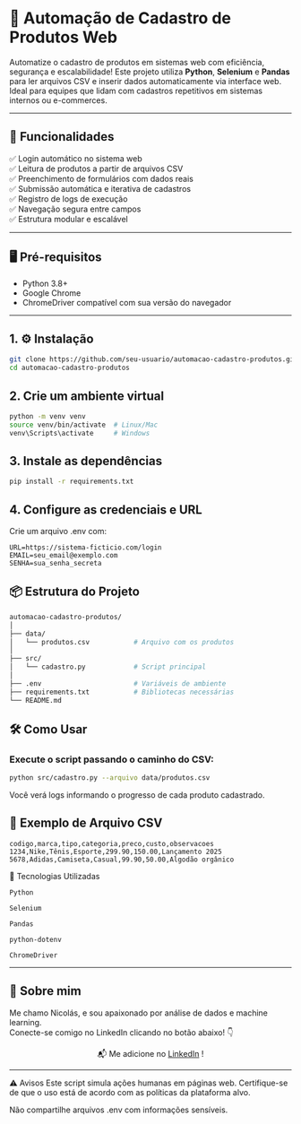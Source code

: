 # 🤖 Automação de Cadastro de Produtos Web

Automatize o cadastro de produtos em sistemas web com eficiência, segurança e escalabilidade! Este projeto utiliza **Python**, **Selenium** e **Pandas** para ler arquivos CSV e inserir dados automaticamente via interface web. Ideal para equipes que lidam com cadastros repetitivos em sistemas internos ou e-commerces.

---

## 🚀 Funcionalidades

✅ Login automático no sistema web  
✅ Leitura de produtos a partir de arquivos CSV  
✅ Preenchimento de formulários com dados reais  
✅ Submissão automática e iterativa de cadastros  
✅ Registro de logs de execução  
✅ Navegação segura entre campos  
✅ Estrutura modular e escalável

---

## 🖥️ Pré-requisitos

- Python 3.8+
- Google Chrome
- ChromeDriver compatível com sua versão do navegador

---

## 1. ⚙️ Instalação



```bash
git clone https://github.com/seu-usuario/automacao-cadastro-produtos.git
cd automacao-cadastro-produtos 
```
## 2. Crie um ambiente virtual 

```bash
python -m venv venv
source venv/bin/activate  # Linux/Mac
venv\Scripts\activate     # Windows
```
## 3. Instale as dependências
```bash
pip install -r requirements.txt
```
## 4. Configure as credenciais e URL 
 
  Crie um arquivo .env com: 
 ```env
 URL=https://sistema-ficticio.com/login
EMAIL=seu_email@exemplo.com
SENHA=sua_senha_secreta
```

## 📦 Estrutura do Projeto
```bash 
automacao-cadastro-produtos/
│
├── data/
│   └── produtos.csv           # Arquivo com os produtos
│
├── src/
│   └── cadastro.py            # Script principal
│
├── .env                       # Variáveis de ambiente
├── requirements.txt           # Bibliotecas necessárias
└── README.md
```
## 🛠️ Como Usar
### Execute o script passando o caminho do CSV:
```bash
python src/cadastro.py --arquivo data/produtos.csv
``` 
Você verá logs informando o progresso de cada produto cadastrado.
## 🧪 Exemplo de Arquivo CSV
```csv
codigo,marca,tipo,categoria,preco,custo,observacoes
1234,Nike,Tênis,Esporte,299.90,150.00,Lançamento 2025
5678,Adidas,Camiseta,Casual,99.90,50.00,Algodão orgânico
```

🧩 Tecnologias Utilizadas

    Python

    Selenium

    Pandas

    python-dotenv

    ChromeDriver
    



---

## 👤 Sobre mim

Me chamo Nicolás, e sou apaixonado por análise de dados e machine learning.  
Conecte-se comigo no LinkedIn clicando no botão abaixo! 👇

<p align="center">
  📬 Me adicione no <a href="https://www.linkedin.com/in/nicol%C3%A1s-rivarola-011223176/" target="_blank">LinkedIn</a> !
</p>


---


⚠️ Avisos
Este script simula ações humanas em páginas web. Certifique-se de que o uso está de acordo com as políticas da plataforma alvo.

Não compartilhe arquivos .env com informações sensíveis.


